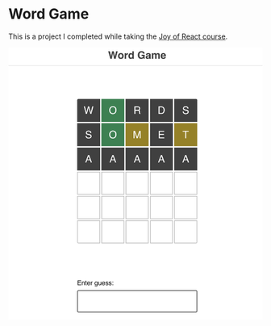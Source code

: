 # Word Game

This is a project I completed while taking the [Joy of React course](https://www.joyofreact.com/).


![screenshot](docs/screenshot.png)
